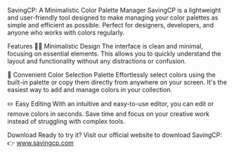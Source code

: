 SavingCP: A Minimalistic Color Palette Manager
SavingCP is a lightweight and user-friendly tool designed to make managing your color palettes as simple and efficient as possible. Perfect for designers, developers, and anyone who works with colors regularly.

Features
🧑‍🎨 Minimalistic Design
The interface is clean and minimal, focusing on essential elements. This allows you to quickly understand the layout and functionality without any distractions or confusion.

🎨 Convenient Color Selection Palette
Effortlessly select colors using the built-in palette or copy them directly from anywhere on your screen. It's the easiest way to add and manage colors in your collection.

✏️ Easy Editing
With an intuitive and easy-to-use editor, you can edit or remove colors in seconds. Save time and focus on your creative work instead of struggling with complex tools.

Download
Ready to try it? Visit our official website to download SavingCP:
👉 www.savingcp.com

